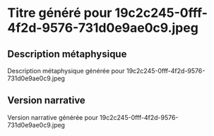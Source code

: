 # Titre généré pour 19c2c245-0fff-4f2d-9576-731d0e9ae0c9.jpeg

## Description métaphysique
Description métaphysique générée pour 19c2c245-0fff-4f2d-9576-731d0e9ae0c9.jpeg

## Version narrative
Version narrative générée pour 19c2c245-0fff-4f2d-9576-731d0e9ae0c9.jpeg
